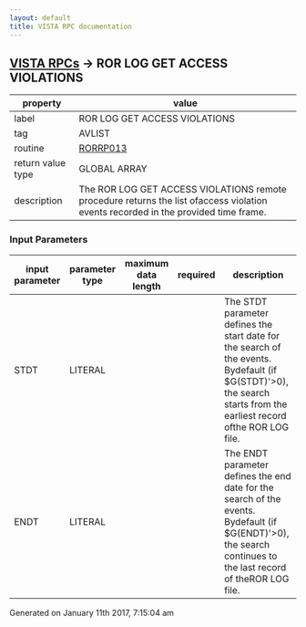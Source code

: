 ```yaml
---
layout: default
title: VISTA RPC documentation
---
```




## [VISTA RPCs](TableOfContent.md) &#8594; ROR LOG GET ACCESS VIOLATIONS 

 property | value 
--- | --- 
 label | ROR LOG GET ACCESS VIOLATIONS
 tag | AVLIST
 routine | [RORRP013](http://code.osehra.org/dox/Routine_RORRP013_source.html)
 return value type | GLOBAL ARRAY
 description | The ROR LOG GET ACCESS VIOLATIONS remote procedure returns the list ofaccess violation events recorded in the provided time frame.

### Input Parameters

| input parameter | parameter type | maximum data length | required | description | 
| --- | --- | --- | --- | --- | 
| STDT | LITERAL |  |  | The STDT parameter defines the start date for the search of the events. Bydefault (if $G(STDT)'>0), the search starts from the earliest record ofthe ROR LOG file. | 
| ENDT | LITERAL |  |  | The ENDT parameter defines the end date for the search of the events. Bydefault (if $G(ENDT)'>0), the search continues to the last record of theROR LOG file. | 




 Generated on January 11th 2017, 7:15:04 am